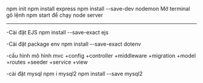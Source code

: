 npm init
npm install express
npm install --save-dev nodemon
Mở terminal gõ lệnh npm start để chạy node server


----------------------------------------------------------------
-Cài đặt EJS 
npm install --save-exact ejs

-Cài đặt package env
npm install --save-exact dotenv

-cấu hình mô hình mvc
+config
+controller
+middleware
+migration
+model
+routes
+seeder
+service
+view

-cài đặt mysql
npm i mysql2
npm install --save mysql2


